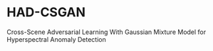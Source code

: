 # HAD-CSGAN
Cross-Scene Adversarial Learning With Gaussian Mixture Model for Hyperspectral Anomaly Detection
